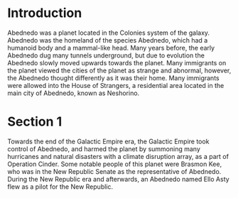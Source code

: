 # Introduction

Abednedo was a planet located in the Colonies system of the galaxy.
Abednedo was the homeland of the species Abednedo, which had a humanoid body and a mammal-like head.
Many years before, the early Abednedo dug many tunnels underground, but due to evolution the Abednedo slowly moved upwards towards the planet.
Many immigrants on the planet viewed the cities of the planet as strange and abnormal, however, the Abednedo thought differently as it was their home.
Many immigrants were allowed into the House of Strangers, a residential area located in the main city of Abednedo, known as Neshorino.

# Section 1

Towards the end of the Galactic Empire era, the Galactic Empire took control of Abednedo, and harmed the planet by summoning many hurricanes and natural disasters with a climate disruption array, as a part of Operation Cinder.
Some notable people of this planet were Brasmon Kee, who was in the New Republic Senate as the representative of Abednedo.
During the New Republic era and afterwards, an Abednedo named Ello Asty flew as a pilot for the New Republic.
